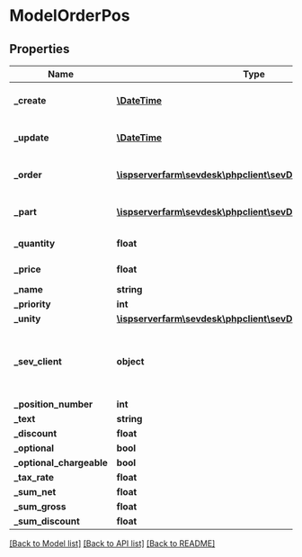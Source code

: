# ModelOrderPos

## Properties
Name | Type | Description | Notes
------------ | ------------- | ------------- | -------------
**_create** | [**\DateTime**](\DateTime.md) | creation date of the order position | [optional] 
**_update** | [**\DateTime**](\DateTime.md) | date the order position was last updated | [optional] 
**_order** | [**\ispserverfarm\sevdesk\phpclient\sevDeskModel\ModelOrder**](ModelOrder.md) | Model_Order the position belongs to | [optional] 
**_part** | [**\ispserverfarm\sevdesk\phpclient\sevDeskModel\ModelPart**](ModelPart.md) | The Model_Part which is used in Model_OrderPos | [optional] 
**_quantity** | **float** | quantity of the Model_Part | [optional] 
**_price** | **float** | price of the Model_Part | [optional] 
**_name** | **string** |  | [optional] 
**_priority** | **int** |  | [optional] 
**_unity** | [**\ispserverfarm\sevdesk\phpclient\sevDeskModel\ModelUnity**](ModelUnity.md) |  | [optional] 
**_sev_client** | **object** | sevClient is the unique id every customer has and is used in nearly all operations | [optional] 
**_position_number** | **int** |  | [optional] 
**_text** | **string** |  | [optional] 
**_discount** | **float** |  | [optional] 
**_optional** | **bool** |  | [optional] 
**_optional_chargeable** | **bool** |  | [optional] 
**_tax_rate** | **float** |  | [optional] 
**_sum_net** | **float** |  | [optional] 
**_sum_gross** | **float** |  | [optional] 
**_sum_discount** | **float** |  | [optional] 

[[Back to Model list]](../README.md#documentation-for-models) [[Back to API list]](../README.md#documentation-for-api-endpoints) [[Back to README]](../README.md)


